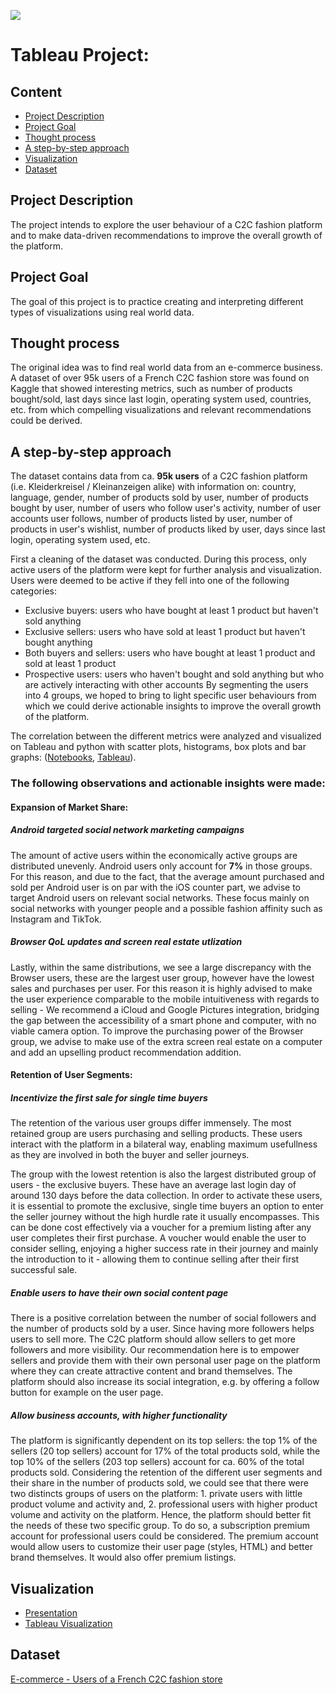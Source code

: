 ![](https://res-1.cloudinary.com/crunchbase-production/image/upload/c_lpad,h_120,w_120,f_auto,b_white,q_auto:eco/ajracsdqu5gmyfl6nai0)

# Tableau Project:   

## Content
- [Project Description](#project-description)
- [Project Goal](#project-goal)
- [Thought process](#thought-process)
- [A step-by-step approach](#a-step-by-step-approach)
- [Visualization](#visualization)
- [Dataset](#dataset)

## Project Description  
The project intends to explore the user behaviour of a C2C fashion platform and to make data-driven recommendations to improve the overall growth of the platform.

## Project Goal
The goal of this project is to practice creating and interpreting different types of visualizations using real world data.

## Thought process
The original idea was to find real world data from an e-commerce business. A dataset of over 95k users of a French C2C fashion store was found on Kaggle that showed interesting metrics, such as number of products bought/sold, last days since last login, operating system used, countries, etc. from which compelling visualizations and relevant recommendations could be derived.

## A step-by-step approach
The dataset contains data from ca. **95k users** of a C2C fashion platform (i.e. Kleiderkreisel / Kleinanzeigen alike) with information on: country, language, gender, number of products sold by user, number of products bought by user, number of users who follow user's activity, number of user accounts user follows, number of products listed by user, number of products in user's wishlist, number of products liked by user, days since last login, operating system used, etc.

First a cleaning of the dataset was conducted. During this process, only active users of the platform were kept for further analysis and visualization. Users were deemed to be active if they fell into one of the following categories:
- Exclusive buyers: users who have bought at least 1 product but haven't sold anything
- Exclusive sellers: users who have sold at least 1 product but haven't bought anything
- Both buyers and sellers: users who have bought at least 1 product and sold at least 1 product
- Prospective users: users who haven't bought and sold anything but who are actively interacting with other accounts
By segmenting the users into 4 groups, we hoped to bring to light specific user behaviours from which we could derive actionable insights to improve the overall growth of the platform.

The correlation between the different metrics were analyzed and visualized on Tableau and python with scatter plots, histograms, box plots and bar graphs: ([Notebooks](https://github.com/brianm3y3r/project_curry/tree/master/Notebooks), [Tableau](https://github.com/brianm3y3r/project_curry/blob/master/Presentation/Project_curry_visualizations_tableau.pdf)).  

### The following observations and actionable insights were made:
#### Expansion of Market Share:

##### Android targeted social network marketing campaigns
The amount of active users within the economically active groups are distributed unevenly. Android users only account for **7%** in those groups. For this reason, and due to the fact, that the average amount purchased and sold per Android user is on par with the iOS counter part, we advise to target Android users on relevant social networks. These focus mainly on social networks with younger people and a possible fashion affinity such as Instagram and TikTok. 

##### Browser QoL updates and screen real estate utlization
Lastly, within the same distributions, we see a large discrepancy with the Browser users, these are the largest user group, however have the lowest sales and purchases per user. For this reason it is highly advised to make the user experience comparable to the mobile intuitiveness with regards to selling - We recommend a iCloud and Google Pictures integration, bridging the gap between the accessibility of a smart phone and computer, with no viable camera option. To improve the purchasing power of the Browser group, we advise to make use of the extra screen real estate on a computer and add an upselling product recommendation addition.

#### Retention of User Segments:
##### Incentivize the first sale for single time buyers

The retention of the various user groups differ immensely. The most retained group are users purchasing and selling products. These users interact with the platform in a bilateral way, enabling maximum usefullness as they are involved in both the buyer and seller journeys. 

The group with the lowest retention is also the largest distributed group of users - the exclusive buyers. These have an average last login day of around 130 days before the data collection. In order to activate these users, it is essential to promote the exclusive, single time buyers an option to enter the seller journey without the high hurdle rate it usually encompasses. This can be done cost effectively via a voucher for a premium listing after any user completes their first purchase. 
A voucher would enable the user to consider selling, enjoying a higher success rate in their journey and mainly the introduction to it - allowing them to continue selling after their first successful sale.

##### Enable users to have their own social content page

There is a positive correlation between the number of social followers and the number of products sold by a user. Since having more followers helps users to sell more. The C2C platform should allow sellers to get more followers and more visibility. Our recommendation here is to empower sellers and provide them with their own personal user page on the platform where they can create attractive content and brand themselves. The platform should also increase its social integration, e.g. by offering a follow button for example on the user page.
##### Allow business accounts, with higher functionality 

The platform is significantly dependent on its top sellers: the top 1% of the sellers (20 top sellers) account for 17% of the total products sold, while the top 10% of the sellers (203 top sellers) account for ca. 60% of the total products sold. Considering the retention of the different user segments and their share in the number of products sold, we could see that there were two distincts groups of users on the platform: 1. private users with little product volume and activity and, 2. professional users with higher product volume and activity on the platform. Hence, the platform should better fit the needs of these two specific group. To do so, a subscription premium account for professional users could be considered. The premium account would allow users to customize their user page (styles, HTML) and better brand themselves. It would also offer premium listings.

## Visualization
- [Presentation](https://github.com/brianm3y3r/project_curry/blob/master/Presentation/Curry%20Consulting.pdf)
- [Tableau Visualization](https://github.com/brianm3y3r/project_curry/blob/master/Presentation/Project_curry_visualizations_tableau.pdf) 

## Dataset  
[E-commerce - Users of a French C2C fashion store](https://www.kaggle.com/jmmvutu/ecommerce-users-of-a-french-c2c-fashion-store/data) 
 
